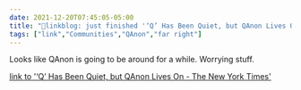 ```yaml
---
date: 2021-12-20T07:45:05-05:00
title: "🔗linkblog: just finished '‘Q’ Has Been Quiet, but QAnon Lives On - The New York Times'"
tags: ["link","Communities","QAnon","far right"]
---
```

Looks like QAnon is going to be around for a while. Worrying stuff.
 
[link to '‘Q’ Has Been Quiet, but QAnon Lives On - The New York Times'](https://www.nytimes.com/2021/12/20/technology/qanon-conspiracy-movement.html)
